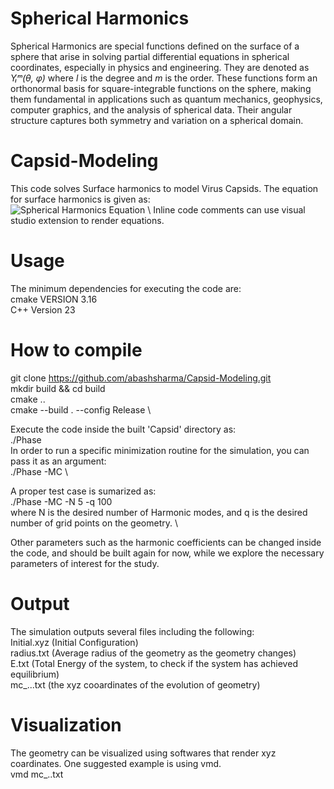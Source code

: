 # Spherical Harmonics
Spherical Harmonics are special functions defined on the surface of a sphere that arise in solving partial differential equations in spherical coordinates, especially in physics and engineering. They are denoted as _Yₗᵐ(θ, φ)_ where _l_ is the degree and _m_ is the order. These functions form an orthonormal basis for square-integrable functions on the sphere, making them fundamental in applications such as quantum mechanics, geophysics, computer graphics, and the analysis of spherical data. Their angular structure captures both symmetry and variation on a spherical domain.


# Capsid-Modeling
This code solves Surface harmonics to model Virus Capsids. The equation for surface harmonics is given as:\
![Spherical Harmonics Equation](https://latex.codecogs.com/png.image?\dpi{150}Y_\ell^m(\theta,\phi)=\sqrt{\frac{(2\ell+1)}{4\pi}\cdot\frac{(\ell-m)!}{(\ell+m)!}}P_\ell^m(\cos\theta)e^{im\phi}) \
Inline code comments can use visual studio extension to render equations.

# Usage

The minimum dependencies for executing the code are:\
cmake VERSION 3.16 \
C++ Version 23

# How to compile

git clone https://github.com/abashsharma/Capsid-Modeling.git \
mkdir build && cd build \
cmake .. \
cmake --build . --config Release \

Execute the code inside the built 'Capsid' directory as: \
./Phase \
In order to run a specific minimization routine for the simulation, you can pass it as an argument:\
./Phase -MC \

A proper test case is sumarized as: \
./Phase -MC -N 5 -q 100 \
where N is the desired number of Harmonic modes, and q is the desired number of grid points on the geometry. \

Other parameters such as the harmonic coefficients can be changed inside the code, and should be built again for now, while we explore the necessary parameters of interest for the study. 

# Output

The simulation outputs several files including the following: \
Initial.xyz (Initial Configuration) \
radius.txt (Average radius of the geometry as the geometry changes) \
E.txt (Total Energy of the system, to check if the system has achieved equilibrium) \
mc_...txt (the xyz cooardinates of the evolution of geometry)

# Visualization

The geometry can be visualized using softwares that render xyz coardinates. One suggested example is using vmd. \
vmd mc_..txt

